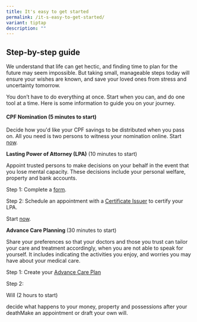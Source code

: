 ```yaml
---
title: It's easy to get started
permalink: /it-s-easy-to-get-started/
variant: tiptap
description: ""
---
```

<h2>Step-by-step guide</h2>
<p>We understand that life can get hectic, and finding time to plan for the
future may seem impossible. But taking small, manageable steps today will
ensure your wishes are known, and save your loved ones from stress and
uncertainty tomorrow.</p>
<p>You don’t have to do everything at once. Start when you can, and do one
tool at a time. Here is some information to guide you on your journey.</p>
<h4><strong>CPF Nomination </strong>(5 minutes to start)</h4>
<p>Decide how you'd like your CPF savings to be distributed when you pass
on. All you need is two persons to witness your nomination online. Start
<a href="https://www.cpf.gov.sg/member/account-services/providing-for-your-loved-ones/making-a-cpf-nomination" rel="noopener nofollow" target="_blank">now</a>.</p>
<p><strong>Lasting Power of Attorney (LPA)</strong> (10 minutes to start)</p>
<p>Appoint trusted persons to make decisions on your behalf in the event
that you lose mental capacity. These decisions include your personal welfare,
property and bank accounts.</p>
<p>Step 1: Complete a <a href="https://mylegacy.life.gov.sg/find-a-service/lpa/" rel="noopener nofollow" target="_blank">form</a>.</p>
<p>Step 2: Schedule an appointment with a <a href="https://www.msf.gov.sg/what-we-do/opg/lasting-power-of-attorney/where-to-find-a-certificate-issuer" rel="noopener nofollow" target="_blank">Certificate Issuer</a> to
certify your LPA.</p>
<p>Start <a href="https://mylegacy.life.gov.sg/find-a-service/lpa/" rel="noopener nofollow" target="_blank">now</a>.</p>
<p><strong>Advance Care Planning </strong>(30 minutes to start)</p>
<p>Share your preferences so that your doctors and those you trust can tailor
your care and treatment accordingly, when you are not able to speak for
yourself. It includes indicating the activities you enjoy, and worries
you may have about your medical care.</p>
<p>Step 1: Create your <a href="https://mylegacy.life.gov.sg/find-a-service/acp/" rel="noopener nofollow" target="_blank">Advance Care Plan</a>
</p>
<p>Step 2:</p>
<p>Will (2 hours to start)</p>
<p>decide what happens to your money, property and possessions after your
deathMake an appointment or draft your own will.</p>
<p></p>
<p></p>
<p></p>
<p></p>
<p></p>
<p></p>